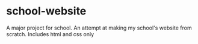 # school-website
A major project for school. An attempt at making my school's website from scratch. Includes html and css only
